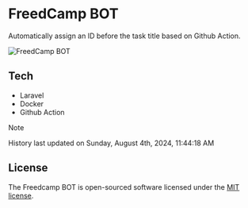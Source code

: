 # FreedCamp BOT

Automatically assign an ID before the task title based on Github Action.

![FreedCamp BOT](https://repository-images.githubusercontent.com/737932867/7d34798b-2680-471c-b089-a78a718d3d6a)

## Tech

- Laravel
- Docker
- Github Action

> [!NOTE]  
> History last updated on Sunday, August 4th, 2024, 11:44:18 AM

## License

The Freedcamp BOT is open-sourced software licensed under the [MIT license](https://opensource.org/licenses/MIT).
